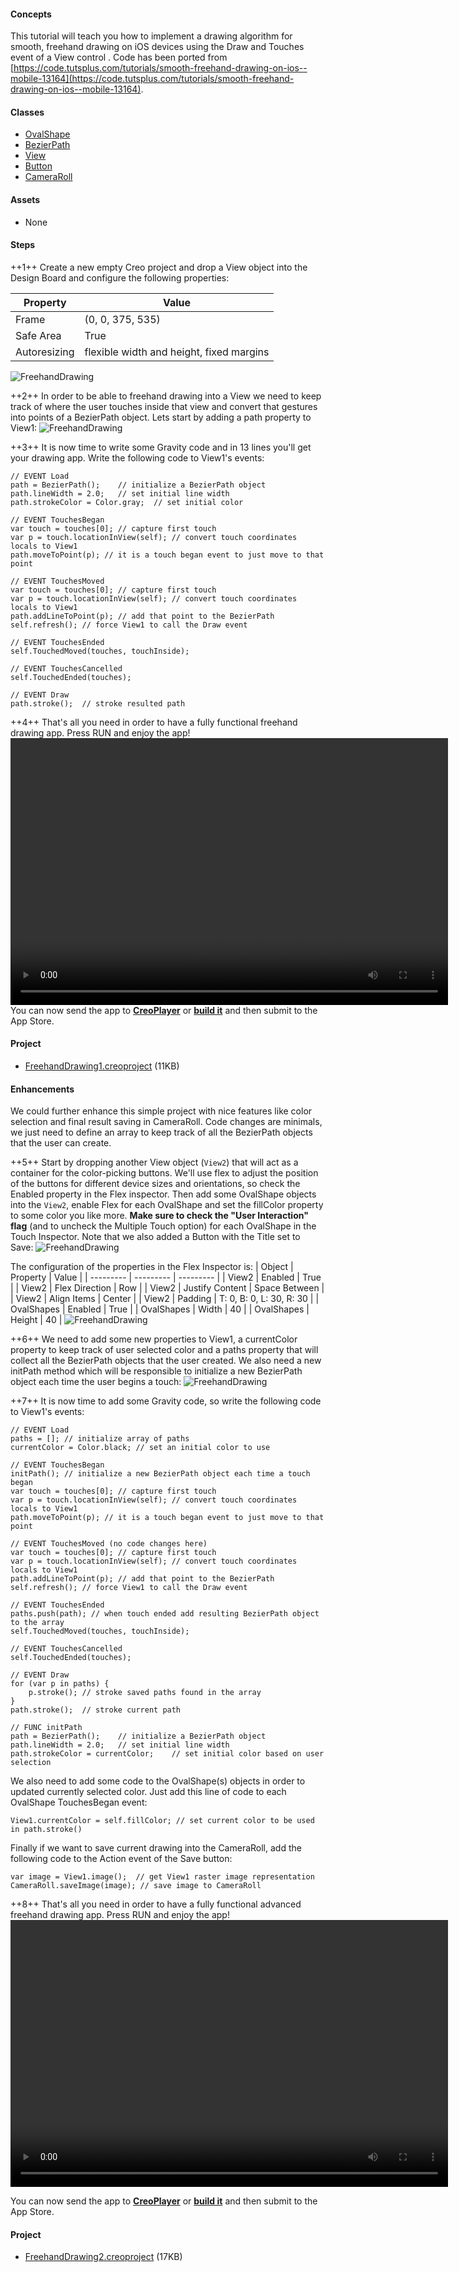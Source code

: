 #### Concepts
This tutorial will teach you how to implement a drawing algorithm for smooth, freehand drawing on iOS devices using the Draw and Touches event of a View control . Code has been ported from [https://code.tutsplus.com/tutorials/smooth-freehand-drawing-on-ios--mobile-13164](https://code.tutsplus.com/tutorials/smooth-freehand-drawing-on-ios--mobile-13164).

#### Classes
* [OvalShape](../classes/OvalShape.md)
* [BezierPath](../classes/BezierPath.md)
* [View](../classes/View.md)
* [Button](../classes/Button.md)
* [CameraRoll](../classes/CameraRoll.md)

#### Assets
* None

#### Steps
++1++ Create a new empty Creo project and drop a View object into the Design Board and configure the following properties:

| Property | Value |
| --------- | --------- |
| Frame | (0, 0, 375, 535) |
| Safe Area | True |
| Autoresizing | flexible width and height, fixed margins |

![FreehandDrawing](../images/tutorials/freehand-drawing-2-1.png)

++2++ In order to be able to freehand drawing into a View we need to keep track of where the user touches inside that view and convert that gestures into points of a BezierPath object. Lets start by adding a path property to View1:
![FreehandDrawing](../images/tutorials/freehand-drawing-2-2.png)

++3++ It is now time to write some Gravity code and in 13 lines you'll get your drawing app. Write the following code to View1's events:
```
// EVENT Load
path = BezierPath();	// initialize a BezierPath object
path.lineWidth = 2.0;	// set initial line width
path.strokeColor = Color.gray;	// set initial color

// EVENT TouchesBegan
var touch = touches[0];	// capture first touch
var p = touch.locationInView(self); // convert touch coordinates locals to View1
path.moveToPoint(p); // it is a touch began event to just move to that point

// EVENT TouchesMoved
var touch = touches[0];	// capture first touch
var p = touch.locationInView(self);	// convert touch coordinates locals to View1
path.addLineToPoint(p);	// add that point to the BezierPath
self.refresh(); // force View1 to call the Draw event

// EVENT TouchesEnded
self.TouchedMoved(touches, touchInside);

// EVENT TouchesCancelled
self.TouchedEnded(touches);

// EVENT Draw
path.stroke();	// stroke resulted path
```

++4++ That's all you need in order to have a fully functional freehand drawing app. Press RUN and enjoy the app!
<video class="creovideo" width="700" height="427" autoplay loop controls>
<source src="../documentation/docs/images/tutorials/freehand-drawing-2-3.m4v" type="video/mp4">
</video>
You can now send the app to **[CreoPlayer](../creo/creoplayer.md)** or **[build it](../creo/build-your-app.md)** and then submit to the App Store.

#### Project
* [FreehandDrawing1.creoproject]({{github_raw_link}}/assets/FreehandDrawing1.zip) (11KB)


#### Enhancements
We could further enhance this simple project with nice features like color selection and final result saving in CameraRoll. Code changes are minimals, we just need to define an array to keep track of all the BezierPath objects that the user can create.

++5++ Start by dropping another View object (`View2`) that will act as a container for the color-picking buttons. We'll use flex to adjust the position of the buttons for different device sizes and orientations, so check the Enabled property in the Flex inspector.
Then add some OvalShape objects into the `View2`, enable Flex for each OvalShape and set the fillColor property to some color you like more. **Make sure to check the "User Interaction" flag** (and to uncheck the Multiple Touch option) for each OvalShape in the Touch Inspector.
Note that we also added a Button with the Title set to Save:
![FreehandDrawing](../images/tutorials/freehand-drawing-4.png)

The configuration of the properties in the Flex Inspector is:
| Object | Property | Value |
| --------- | --------- | --------- |
| View2 | Enabled | True |
| View2 | Flex Direction | Row |
| View2 | Justify Content | Space Between |
| View2 | Align Items | Center |
| View2 | Padding | T: 0, B: 0, L: 30, R: 30 |
| OvalShapes | Enabled | True |
| OvalShapes | Width | 40 |
| OvalShapes | Height | 40 |
![FreehandDrawing](../images/tutorials/freehand-drawing-4b.png)

++6++ We need to add some new properties to View1, a currentColor property to keep track of user selected color and a paths property that will collect all the BezierPath objects that the user created. We also need a new initPath method which will be responsible to initialize a new BezierPath object each time the user begins a touch:
![FreehandDrawing](../images/tutorials/freehand-drawing-5.png)

++7++ It is now time to add some Gravity code, so write the following code to View1's events:
```
// EVENT Load
paths = []; // initialize array of paths
currentColor = Color.black; // set an initial color to use

// EVENT TouchesBegan
initPath(); // initialize a new BezierPath object each time a touch began
var touch = touches[0];	// capture first touch
var p = touch.locationInView(self); // convert touch coordinates locals to View1
path.moveToPoint(p); // it is a touch began event to just move to that point

// EVENT TouchesMoved (no code changes here)
var touch = touches[0];	// capture first touch
var p = touch.locationInView(self);	// convert touch coordinates locals to View1
path.addLineToPoint(p);	// add that point to the BezierPath
self.refresh(); // force View1 to call the Draw event

// EVENT TouchesEnded
paths.push(path); // when touch ended add resulting BezierPath object to the array
self.TouchedMoved(touches, touchInside);

// EVENT TouchesCancelled
self.TouchedEnded(touches);

// EVENT Draw
for (var p in paths) {
	p.stroke(); // stroke saved paths found in the array
}
path.stroke();	// stroke current path

// FUNC initPath
path = BezierPath();	// initialize a BezierPath object
path.lineWidth = 2.0;	// set initial line width
path.strokeColor = currentColor;	// set initial color based on user selection
```

We also need to add some code to the OvalShape(s) objects in order to updated currently selected color. Just add this line of code to each OvalShape TouchesBegan event:
```
View1.currentColor = self.fillColor; // set current color to be used in path.stroke()
```

Finally if we want to save current drawing into the CameraRoll, add the following code to the Action event of the Save button:
```
var image = View1.image();	// get View1 raster image representation
CameraRoll.saveImage(image); // save image to CameraRoll
```

++8++ That's all you need in order to have a fully functional advanced freehand drawing app. Press RUN and enjoy the app!
<video class="creovideo" width="700" height="427" autoplay loop controls>
<source src="../documentation/docs/images/tutorials/freehand-drawing-2-6.m4v" type="video/mp4">
</video>

You can now send the app to **[CreoPlayer](../creo/creoplayer.md)** or **[build it](../creo/build-your-app.md)** and then submit to the App Store.

#### Project
* [FreehandDrawing2.creoproject]({{github_raw_link}}/assets/FreehandDrawing2.zip) (17KB)
